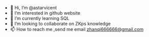 - 👋 Hi, I’m @astarvicent
- 👀 I’m interested in github website
- 🌱 I’m currently learning SQL 
- 💞️ I’m looking to collaborate on ZKps knowledge
- 📫 How to reach me ,send me email zhanqi666666@gmail.com

<!---
astarvicent/astarvicent is a ✨ special ✨ repository because its `jamesREADME.md` (this file) appears on your GitHub profile.
You can click the Preview link to take a look at your changes.
--->
